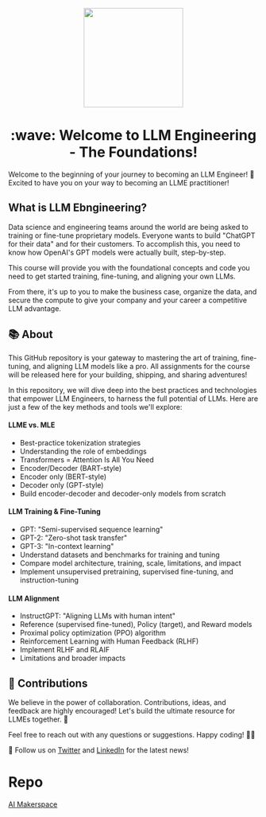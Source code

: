<p align = "center" draggable=”false” ><img src="https://github.com/AI-Maker-Space/LLM-Dev-101/assets/37101144/d1343317-fa2f-41e1-8af1-1dbb18399719" 
     width="200px"
     height="auto"/>
</p>


<h1 align="center" id="heading">:wave: Welcome to LLM Engineering - The Foundations!</h1>

Welcome to the beginning of your journey to becoming an LLM Engineer! 🎉 Excited to have you on your way to becoming an LLME practitioner! 

## What is LLM Ebngineering?

Data science and engineering teams around the world are being asked to training or fine-tune proprietary models. Everyone wants to build "ChatGPT for their data" and for their customers. To accomplish this, you need to know how OpenAI's GPT models were actually built, step-by-step.

This course will provide you with the foundational concepts and code you need to get started training, fine-tuning, and aligning your own LLMs.

From there, it's up to you to make the business case, organize the data, and secure the compute to give your company and your career a competitive LLM advantage.

## 📚 About

This GitHub repository is your gateway to mastering the art of training, fine-tuning, and aligning LLM models like a pro. All assignments for the course will be released here for your building, shipping, and sharing adventures!

In this repository, we will dive deep into the best practices and technologies that empower LLM Engineers, to harness the full potential of LLMs. Here are just a few of the key methods and tools we'll explore:

#### LLME vs. MLE
- Best-practice tokenization strategies
- Understanding the role of embeddings
- Transformers = Attention Is All You Need
- Encoder/Decoder (BART-style)
- Encoder only (BERT-style)
- Decoder only (GPT-style)
- Build encoder-decoder and decoder-only models from scratch

#### LLM Training & Fine-Tuning
- GPT: "Semi-supervised sequence learning"
- GPT-2: "Zero-shot task transfer"
- GPT-3: "In-context learning"
- Understand datasets and benchmarks for training and tuning
- Compare model architecture, training, scale, limitations, and impact
- Implement unsupervised pretraining, supervised fine-tuning, and instruction-tuning

#### LLM Alignment
- InstructGPT: "Aligning LLMs with human intent"
- Reference (supervised fine-tuned), Policy (target), and Reward models
- Proximal policy optimization (PPO) algorithm
- Reinforcement Learning with Human Feedback (RLHF)
- Implement RLHF and RLAIF
- Limitations and broader impacts

## 🙏 Contributions

We believe in the power of collaboration. Contributions, ideas, and feedback are highly encouraged! Let's build the ultimate resource for LLMEs together. 🤝

Feel free to reach out with any questions or suggestions. Happy coding! 🚀🔮

👤 Follow us on [Twitter](https://twitter.com/AIMakerspace) and [LinkedIn](https://www.linkedin.com/company/ai-maker-space) for the latest news!

# Repo

[AI Makerspace](https://github.com/AI-Maker-Space/LLM-Engineering-The-Foundations-Cohort-1)